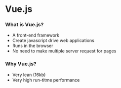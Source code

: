 # Vue.js

### What is Vue.js?

- A front-end framework
- Create javascript drive web applications
- Runs in the browser
- No need to make multiple server request for pages



### Why Vue.js?

- Very lean (16kb)
- Very high run-titme performance


